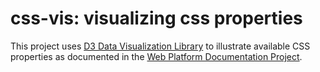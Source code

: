 css-vis: visualizing css properties
=======

This project uses  [D3 Data Visualization Library](http://d3js.org/) to illustrate available CSS properties as  documented in the [Web Platform Documentation Project](http://docs.webplatform.org/).



